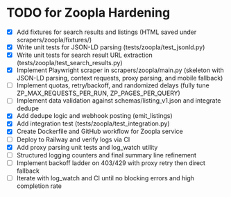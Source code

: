 # TODO for Zoopla Hardening

- [x] Add fixtures for search results and listings (HTML saved under scrapers/zoopla/fixtures/)
- [x] Write unit tests for JSON-LD parsing (tests/zoopla/test_jsonld.py)
- [x] Write unit tests for search result URL extraction (tests/zoopla/test_search_results.py)
- [x] Implement Playwright scraper in scrapers/zoopla/main.py (skeleton with JSON-LD parsing, context requests, proxy parsing, and mobile fallback)
- [ ] Implement quotas, retry/backoff, and randomized delays (fully tune ZP_MAX_REQUESTS_PER_RUN, ZP_PAGES_PER_QUERY)
- [ ] Implement data validation against schemas/listing_v1.json and integrate dedupe
- [x] Add dedupe logic and webhook posting (emit_listings)
- [x] Add integration test (tests/zoopla/test_integration.py)
- [x] Create Dockerfile and GitHub workflow for Zoopla service
- [ ] Deploy to Railway and verify logs via CI
- [x] Add proxy parsing unit tests and log_watch utility
- [ ] Structured logging counters and final summary line refinement
- [ ] Implement backoff ladder on 403/429 with proxy retry then direct fallback
- [ ] Iterate with log_watch and CI until no blocking errors and high completion rate
